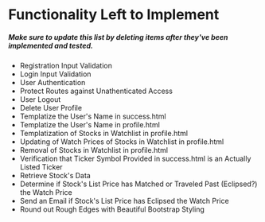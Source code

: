 # Functionality Left to Implement
##### Make sure to update this list by deleting items after they've been implemented and tested.

- Registration Input Validation
- Login Input Validation
- User Authentication
- Protect Routes against Unathenticated Access
- User Logout
- Delete User Profile
- Templatize the User's Name in success.html
- Templatize the User's Name in profile.html
- Templatization of Stocks in Watchlist in profile.html
- Updating of Watch Prices of Stocks in Watchlist in profile.html
- Removal of Stocks in Watchlist in profile.html
- Verification that Ticker Symbol Provided in success.html is an Actually Listed Ticker
- Retrieve Stock's Data
- Determine if Stock's List Price has Matched or Traveled Past (Eclipsed?) the Watch Price
- Send an Email if Stock's List Price has Eclipsed the Watch Price
- Round out Rough Edges with Beautiful Bootstrap Styling